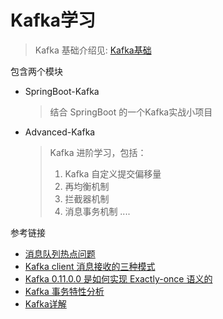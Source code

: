 # Kafka学习
>Kafka 基础介绍见: [Kafka基础](https://cjwdream.top/2019/11/18/Kafka%E5%9F%BA%E6%9C%AC%E6%A6%82%E5%BF%B5/)

包含两个模块
- SpringBoot-Kafka 
    > 结合 SpringBoot 的一个Kafka实战小项目
    
- Advanced-Kafka
    > Kafka 进阶学习，包括：
    >1. Kafka 自定义提交偏移量
    >2. 再均衡机制
    >3. 拦截器机制
    >4. 消息事务机制
    >....
    
参考链接
- [消息队列热点问题](https://blog.csdn.net/qq_40378034/article/details/98790433)
- [Kafka client 消息接收的三种模式](https://blog.csdn.net/laojiaqi/article/details/79034798)
- [Kafka 0.11.0.0 是如何实现 Exactly-once 语义的](https://www.jianshu.com/p/5d889a67dcd3)
- [Kafka 事务特性分析](https://zhuanlan.zhihu.com/p/42046847)
- [Kafka详解](https://www.jianshu.com/p/d3e963ff8b70)